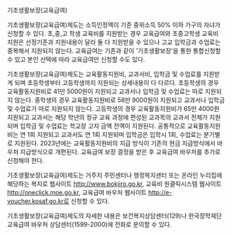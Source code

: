 기초생활보장(교육급여)

기초생활보장(교육급여)제도는 소득인정액이 기준 중위소득 50% 이하 가구의 자녀가 신청할 수 있다. 초,중,고 학생 교육비를 지원받는 경우 교육급여와 초중고학생 교육비 지원은 선정기준과 지원내용이 달라 둘 다 지원받을 수 있으나 고교 입학금과 수업료는 중복해서 지원되지 않는다. 교육급여는 기존과 같이 '기초생활보장'을 통한 통합신청할 수 있고 본인 선택에 따라 교육급여만 신청할 수도 있다.

기초생활보장(교육급여)제도는 교육활동지원비, 교과서비, 입학금 및 수업료를 지원받게 되며 초등학생부터 고등학생까지 지원되는 상세내용이 다 다르다. 초등학생의 경우 교육활동지원비로 41만 5000원이 지원되고 교과서나 입학금 및 수업료는 따로 지원되지 않는다. 중학생의 경우 교육활동지원비로 58만 9000원이 지원되고 교과서나 입학금 및 수업료가 따로 지원되지 않는다. 고등학생의 경우 교육활동지원비가 65만 4000원 지원되고 교과서는 해당 학년의 정규 교육 과정에 편성된 교과목의 교과서 전체가 지원되며 입학금 및 수업료는 학교장 고지 금액 전액이 지원된다. 공통적으로 교육활동지원비는 연 1회 지원되고 교과서도 연 1회 지원되며 입학금은 입학시 1회, 수업료는 분기별로 지원된다. 2023년에는 교육활동지원비의 지급 방식이 기존의 현금 지급방식에서 바우처 지급방식으로 개편된다. 교육급여 보장 결정을 받은 후 교육급여 바우처를 추가로 신청해야 한다.

기초생활보장(교육급여)제도는 거주지 주민센터나 행정복지센터 또는 온라인 누리집에 해당하는 복지로 웹사이트 http://www.bokjiro.go.kr, 교육비 원클릭시스템 웹사이트 http://oneclick.moe.go.kr, 교육급여 바우처 웹사이트 http://e-voucher.kosaf.go.kr로 신청할 수 있다.

기초생활보장(교육급여)제도의 자세한 내용은 보건복지상담센터(129)나 한국장학재단 교육급여 바우처 상담센터(1599-2000)에 전화로 문의할 수 있다.